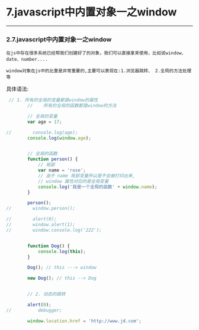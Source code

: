# 7.javascript中内置对象一之window

---

### 2.7.javascript中内置对象一之window
`在js中存在很多系统已经帮我们创建好了的对象，我们可以直接拿来使用，比如说window、date、number....`

`window对象在js中的比重是非常重要的,主要可以表现在:1.浏览器跳转、 2.全局的方法处理等`

具体语法:

```javascript
 // 1. 所有的全局的变量都是window的属性
        //    所有的全局的函数都是window的方法

        // 全局的变量
        var age = 17;

//        console.log(age);
        console.log(window.age);


        // 全局的函数
        function person() {
            // 局部
            var name = 'rose';
            // 由于 name 局部变量所以是不会被打印出来,
            // window 属性对应的是全局变量
            console.log('我是一个全局的函数' + window.name);
        }

        person();
//        window.person();

//        alert(0);
//        window.alert(1);
//        window.console.log('222');


        function Dog() {
            console.log(this);
        }

        Dog(); // this ---> window

        new Dog(); // this --> Dog


        // 2. 动态的跳转

        alert(0);
//          debugger;

        window.location.href = 'http://www.jd.com';
```
